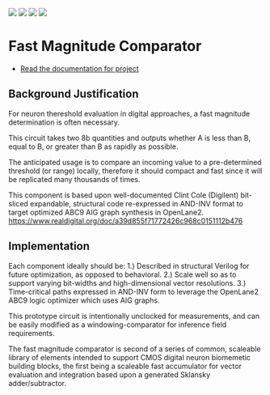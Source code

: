 ![](../../workflows/gds/badge.svg) ![](../../workflows/docs/badge.svg) ![](../../workflows/test/badge.svg) ![](../../workflows/fpga/badge.svg)

# Fast Magnitude Comparator

- [Read the documentation for project](docs/info.md)

## Background Justification

For neuron thereshold evaluation in digital approaches, a fast magnitude determination is often necessary.

This circuit takes two 8b quantities and outputs whether A is less than B, equal to B, or greater than B as rapidly as possible.

The anticipated usage is to compare an incoming value to a pre-determined threshold (or range) locally, therefore it should compact and fast since it will be replicated many thousands of times.

This component is based upon well-documented Clint Cole (Digilent) bit-sliced expandable, structural code re-expressed in AND-INV format to target optimized ABC9 AIG graph synthesis in OpenLane2. https://www.realdigital.org/doc/a39d855f71772426c968c0151112b476

## Implementation

Each component ideally should be:
1.) Described in structural Verilog for future optimization, as opposed to behavioral.
2.) Scale well so as to support varying bit-widths and high-dimensional vector resolutions.
3.) Time-critical paths expressed in AND-INV form to leverage the OpenLane2 ABC9 logic optimizer which uses AIG graphs.

This prototype circuit is intentionally unclocked for measurements, and can be easily modified as a windowing-comparator for inference field requirements.

The fast magnitude comparator is second of a series of common, scaleable library of elements intended to support CMOS digital neuron biomemetic building blocks, the first being a scaleable fast accumulator for vector evaluation and integration based upon a generated Sklansky adder/subtractor.


